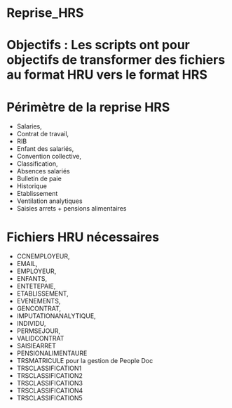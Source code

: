 # Reprise_HRS

# Objectifs : Les scripts ont pour objectifs de transformer des fichiers au format HRU vers le format HRS
# Périmètre de la reprise HRS

- Salaries,
- Contrat de travail,
- RIB
- Enfant des salariés,
- Convention collective,
- Classification,
- Absences salariés 
- Bulletin de paie
- Historique
- Etablissement
- Ventilation analytiques
- Saisies arrets + pensions alimentaires

# Fichiers HRU nécessaires

- CCNEMPLOYEUR,
- EMAIL,
- EMPLOYEUR,
- ENFANTS,
- ENTETEPAIE,
- ETABLISSEMENT,
- EVENEMENTS,
- GENCONTRAT,
- IMPUTATIONANALYTIQUE,
- INDIVIDU,
- PERMSEJOUR,
- VALIDCONTRAT
- SAISIEARRET
- PENSIONALIMENTAURE
- TRSMATRICULE pour la gestion de People Doc
- TRSCLASSIFICATION1
- TRSCLASSIFICATION2
- TRSCLASSIFICATION3
- TRSCLASSIFICATION4
- TRSCLASSIFICATION5